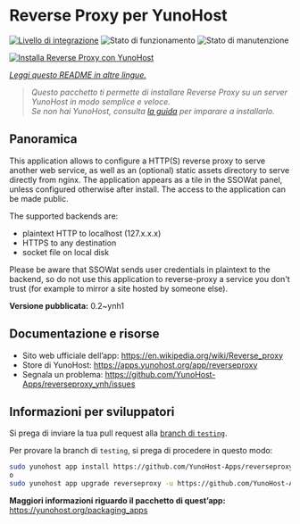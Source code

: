 <!--
N.B.: Questo README è stato automaticamente generato da <https://github.com/YunoHost/apps/tree/master/tools/readme_generator>
NON DEVE essere modificato manualmente.
-->

# Reverse Proxy per YunoHost

[![Livello di integrazione](https://dash.yunohost.org/integration/reverseproxy.svg)](https://dash.yunohost.org/appci/app/reverseproxy) ![Stato di funzionamento](https://ci-apps.yunohost.org/ci/badges/reverseproxy.status.svg) ![Stato di manutenzione](https://ci-apps.yunohost.org/ci/badges/reverseproxy.maintain.svg)

[![Installa Reverse Proxy con YunoHost](https://install-app.yunohost.org/install-with-yunohost.svg)](https://install-app.yunohost.org/?app=reverseproxy)

*[Leggi questo README in altre lingue.](./ALL_README.md)*

> *Questo pacchetto ti permette di installare Reverse Proxy su un server YunoHost in modo semplice e veloce.*  
> *Se non hai YunoHost, consulta [la guida](https://yunohost.org/install) per imparare a installarlo.*

## Panoramica

This application allows to configure a HTTP(S) reverse proxy to serve another web service, as well as an (optional) static assets directory to serve directly from nginx. The application appears as a tile in the SSOWat panel, unless configured otherwise after install. The access to the application can be made public.

The supported backends are:

- plaintext HTTP to localhost (127.x.x.x)
- HTTPS to any destination
- socket file on local disk

Please be aware that SSOWat sends user credentials in plaintext to the backend, so do not use this application to reverse-proxy a service you don't trust (for example to mirror a site hosted by someone else).


**Versione pubblicata:** 0.2~ynh1
## Documentazione e risorse

- Sito web ufficiale dell’app: <https://en.wikipedia.org/wiki/Reverse_proxy>
- Store di YunoHost: <https://apps.yunohost.org/app/reverseproxy>
- Segnala un problema: <https://github.com/YunoHost-Apps/reverseproxy_ynh/issues>

## Informazioni per sviluppatori

Si prega di inviare la tua pull request alla [branch di `testing`](https://github.com/YunoHost-Apps/reverseproxy_ynh/tree/testing).

Per provare la branch di `testing`, si prega di procedere in questo modo:

```bash
sudo yunohost app install https://github.com/YunoHost-Apps/reverseproxy_ynh/tree/testing --debug
o
sudo yunohost app upgrade reverseproxy -u https://github.com/YunoHost-Apps/reverseproxy_ynh/tree/testing --debug
```

**Maggiori informazioni riguardo il pacchetto di quest’app:** <https://yunohost.org/packaging_apps>
